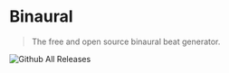 # Binaural
> The free and open source binaural beat generator.

![Github All Releases](https://img.shields.io/github/downloads/yomansk8/binaural/total.svg)
